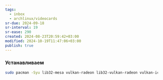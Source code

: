 ```yaml
---
tags:
  - inbox
  - archlinux/videocards
sr-due: 2024-09-18
sr-interval: 19
sr-ease: 290
created: 2024-08-23T20:59:42+03:00
modified: 2024-10-19T11:47:06+03:00
publish: true
---
```

### Устанавливаем

```sh
sudo pacman -Syu lib32-mesa vulkan-radeon lib32-vulkan-radeon vulkan-icd-loader lib32-vulkan-icd-loader
```
